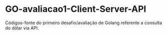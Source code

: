 # GO-avaliacao1-Client-Server-API
Códigos-fonte do primeiro desafio/avaliação de Golang referente a consulta do dólar via API.
